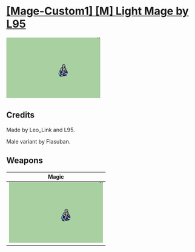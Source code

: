 # [\[Mage-Custom1\] \[M\] Light Mage by L95](./)

<img src="./6.%20Magic/Magic_000.png" alt="[Mage-Custom1] [M] Light Mage by L95 standing" />

## Credits

Made by Leo_Link and L95.

Male variant by Flasuban.

## Weapons


|Magic |
|  :---: |
| <img alt="Magic animation" src="./6.%20Magic/Magic.gif" /> |
